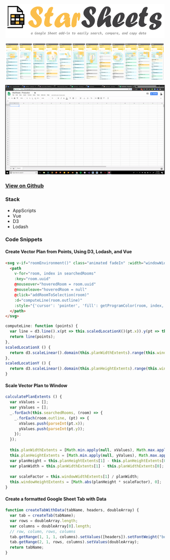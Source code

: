 ![demo](star-sheets-logo.png)

![demo](star-sheets-screenshots.png)

![demo](star-sheets-demo.gif)

### [View on Github](https://github.com/WeConnect/star-sheets)

### Stack
* AppScripts
* Vue
* D3
* Lodash

### Code Snippets

#### Create Vector Plan from Points, Using D3, Lodash, and Vue
```html
<svg v-if="roomEnvironment()" class="animated fadeIn" :width="windowWidthExtents[1]" :height="windowHeightExtents[0]">
  <path
    v-for="room, index in searchedRooms"
    :key="room.uuid"
    @mouseover="hoveredRoom = room.uuid"
    @mouseleave="hoveredRoom = null"
    @click="addRoomToSelection(room)"
    :d="computeLine(room.outline)"
    :style="{'cursor': 'pointer', 'fill': getProgramColor(room, index, true)}">
  </path>
</svg>
```
```javascript
computeLine: function (points) {
  var line = d3.line().x(pt => this.scaledLocationX()(pt.x)).y(pt => this.scaledLocationY()(pt.y)).curve(d3.curveLinearClosed);
  return line(points);
},
scaledLocationX () {
  return d3.scaleLinear().domain(this.planWidthExtents).range(this.windowWidthExtents)
},
scaledLocationY () {
  return d3.scaleLinear().domain(this.planHeightExtents).range(this.windowHeightExtents)
}
```

#### Scale Vector Plan to Window
```javascript
calculatePlanExtents () {
  var xValues = [];
  var yValues = [];
  _.forEach(this.searchedRooms, (room) => {
    _.forEach(room.outline, (pt) => {
      xValues.push(parseInt(pt.x));
      yValues.push(parseInt(pt.y));
    });
  });

  this.planWidthExtents = [Math.min.apply(null, xValues), Math.max.apply(null, xValues)];
  this.planHeightExtents = [Math.min.apply(null, yValues), Math.max.apply(null, yValues)];
  var planHeight = this.planHeightExtents[1] - this.planHeightExtents[0];
  var planWidth = this.planWidthExtents[1] - this.planWidthExtents[0];

  var scaleFactor = this.windowWidthExtents[1] / planWidth;
  this.windowHeightExtents = [Math.abs(planHeight * scaleFactor), 0];
}
```

#### Create a formatted Google Sheet Tab with Data
```javascript
function createTabWithData(tabName, headers, doubleArray) {
  var tab = createTab(tabName);
  var rows = doubleArray.length;
  var columns = doubleArray[0].length;
  // row, column, rows, columns
  tab.getRange(1, 1, 1, columns).setValues([headers]).setFontWeight("bold").setBackground('#616161').setFontColor('#FFFFFF');
  tab.getRange(2, 1, rows, columns).setValues(doubleArray);
  return tabName;
}
```